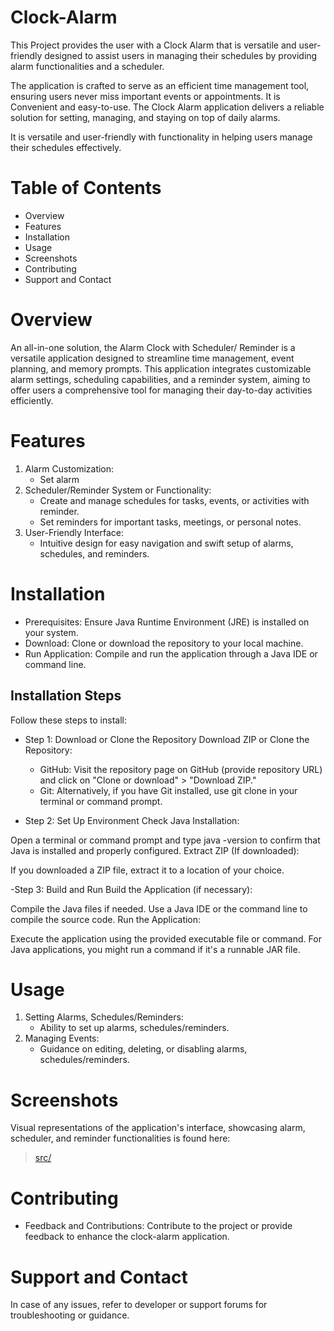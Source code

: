 # Clock-Alarm
This Project provides the user with a Clock Alarm that is versatile and user-friendly designed to assist users in managing their schedules by
providing  alarm functionalities and a scheduler.

The application is crafted to serve as an efficient time management tool, ensuring users never miss important events or appointments. It is 
Convenient and easy-to-use. The Clock Alarm application delivers a reliable solution for setting, managing, and staying on top of daily alarms.

It is versatile and user-friendly with functionality in helping users manage their schedules effectively.

# Table of Contents
  - Overview
  - Features
  - Installation
  - Usage
  - Screenshots
  - Contributing
  - Support and Contact

# Overview
An all-in-one solution, the Alarm Clock with Scheduler/ Reminder is a versatile application designed to streamline time management, event planning,
and memory prompts. This application integrates customizable alarm settings, scheduling capabilities, and a reminder system, aiming to offer users a
comprehensive tool for managing their day-to-day activities efficiently.

# Features
   1. Alarm Customization:
      - Set alarm
   2. Scheduler/Reminder System or Functionality:
      - Create and manage schedules for tasks, events, or activities with reminder.
      - Set reminders for important tasks, meetings, or personal notes.
   3. User-Friendly Interface:
      - Intuitive design for easy navigation and swift setup of alarms, schedules, and reminders.

# Installation
  - Prerequisites: Ensure Java Runtime Environment (JRE) is installed on your system.
  - Download: Clone or download the repository to your local machine.
  - Run Application: Compile and run the application through a Java IDE or command line.

## Installation Steps
Follow these steps to install:

 - Step 1: Download or Clone the Repository
  Download ZIP or Clone the Repository:
    - GitHub: Visit the repository page on GitHub (provide repository URL) and click on "Clone or download" > "Download ZIP."
    - Git: Alternatively, if you have Git installed, use git clone <repository URL> in your terminal or command prompt.
      
 - Step 2: Set Up Environment
  Check Java Installation:

  Open a terminal or command prompt and type java -version to confirm that Java is installed and properly configured.
  Extract ZIP (If downloaded):

If you downloaded a ZIP file, extract it to a location of your choice.

 -Step 3: Build and Run
Build the Application (if necessary):

Compile the Java files if needed. Use a Java IDE or the command line to compile the source code.
Run the Application:

Execute the application using the provided executable file or command. For Java applications, you might run a command if it's a runnable JAR file.


  
# Usage
  1. Setting Alarms, Schedules/Reminders:
      - Ability to set up alarms, schedules/reminders.
  2. Managing Events:
      - Guidance on editing, deleting, or disabling alarms, schedules/reminders.

# Screenshots
Visual representations of the application's interface, showcasing alarm, scheduler, and reminder functionalities is found here:
> [src/](https://github.com/NonyeP/Java-Digital-Clock/blob/main/ClockAlarm.png)

# Contributing
  - Feedback and Contributions: Contribute to the project or provide feedback to enhance the clock-alarm application.

# Support and Contact
In case of any issues, refer to developer or support forums for troubleshooting or guidance.



















